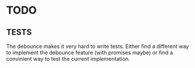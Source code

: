 # TODO

## TESTS
The debounce makes it very hard to write tests. Either find a different way to implement the debounce feature (with promises maybe) or find a convinient way to test the current implementation.

